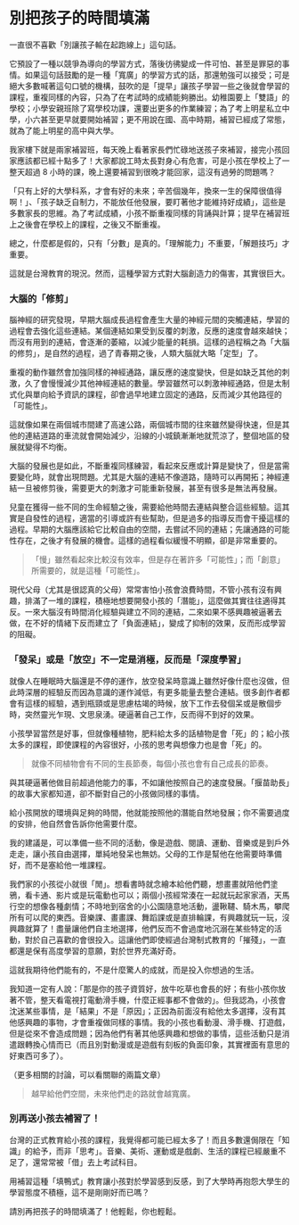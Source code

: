# 別把孩子的時間填滿

一直很不喜歡「別讓孩子輸在起跑線上」這句話。

它預設了一種以競爭為導向的學習方式，落後彷彿變成一件可怕、甚至是罪惡的事情。如果這句話鼓勵的是一種「寬廣」的學習方式的話，那還勉強可以接受；可是絕大多數喊著這句口號的機構，鼓吹的是「提早」讓孩子學習一些之後就會學習的課程，重複同樣的內容，只為了在考試時的成績能夠勝出。幼稚園要上「雙語」的學校；小學安親班除了寫學校功課，還要出更多的作業練習；為了考上明星私立中學，小六甚至更早就要開始補習；更不用說在國、高中時期，補習已經成了常態，就為了能上明星的高中與大學。

我家樓下就是兩家補習班，每天晚上看著家長們忙碌地送孩子來補習，接完小孩回家應該都已經十點多了！大家都說工時太長對身心有危害，可是小孩在學校上了一整天超過 8 小時的課，晚上還要補習到很晚才能回家，這沒有過勞的問題嗎？

「只有上好的大學科系，才會有好的未來；辛苦個幾年，換來一生的保障很值得啊！」、「孩子缺乏自制力，不能放任他發展，要盯著他才能維持好成績」，這些是多數家長的思維。為了考試成績，小孩不斷重複同樣的背誦與計算；提早在補習班上之後會在學校上的課程，之後又不斷重複。

總之，什麼都是假的，只有「分數」是真的。「理解能力」不重要，「解題技巧」才重要。

這就是台灣教育的現況。然而，這種學習方式對大腦創造力的傷害，其實很巨大。

### 大腦的「修剪」

腦神經的研究發現，早期大腦成長過程會產生大量的神經元間的突觸連結，學習的過程會去強化這些連結。某個連結如果受到反覆的刺激，反應的速度會越來越快；而沒有用到的連結，會逐漸的萎縮，以減少能量的耗損。這樣的過程稱之為「大腦的修剪」，是自然的過程，過了青春期之後，人類大腦就大略「定型」了。

重複的動作雖然會加強同樣的神經通路，讓反應的速度變快，但是如缺乏其他的刺激，久了會慢慢減少其他神經連結的數量。學習雖然可以刺激神經通路，但是太制式化與單向給予資訊的課程，卻會過早地建立固定的通路，反而減少其他路徑的「可能性」。

這就像如果在兩個城市間建了高速公路，兩個城市間的往來雖然變得快速，但是其他的連結道路的車流就會開始減少，沿線的小城鎮漸漸地就荒涼了，整個地區的發展就變得不均衡。

大腦的發展也是如此，不斷重複同樣練習，看起來反應或計算是變快了，但是當需要變化時，就會出現問題。尤其是大腦的連結不像道路，隨時可以再開拓；神經連結一旦被修剪後，需要更大的刺激才可能重新發展，甚至有很多是無法再發展。

兒童在獲得一些不同的生命經驗之後，需要給他時間去連結與整合這些經驗。這其實是自發性的過程，適當的引導或許有些幫助，但是過多的指導反而會干擾這樣的過程。早期的大腦應該給它比較自由的空間，去嘗試不同的連結；先讓通路的可能性存在，之後才有發展的機會。這樣的過程看似緩慢不明顯，卻是非常重要的。

> 「慢」雖然看起來比較沒有效率，但是存在著許多「可能性」；而「創意」所需要的，就是這種「可能性」。

現代父母（尤其是很認真的父母）常常害怕小孩會浪費時間，不管小孩有沒有興趣，排滿了一堆的課程，積極地想要開發小孩的「潛能」，這麼做其實往往適得其反。一來大腦沒有時間消化經驗與建立不同的連結，二來如果不感興趣被逼著去做，在不好的情緒下反而建立了「負面連結」，變成了抑制的效果，反而形成學習的阻礙。

### 「發呆」或是「放空」不一定是消極，反而是「深度學習」

就像人在睡眠時大腦還是不停的運作，放空發呆時意識上雖然好像什麼也沒做，但此時深層的經驗反而因為意識的運作減低，有更多能量去整合連結。很多創作者都會有這樣的經驗，遇到瓶頸或是思慮枯竭的時候，放下工作去發個呆或是散個步時，突然靈光乍現、文思泉湧。硬逼著自己工作，反而得不到好的效果。

小孩學習當然是好事，但就像種植物，肥料給太多的話植物是會「死」的；給小孩太多的課程，即使課程的內容很好，小孩的思考與想像力也是會「死」的。

> 就像不同植物會有不同的生長節奏，每個小孩也會有自己成長的節奏。

與其硬逼著他做目前超過他能力的事，不如讓他按照自己的速度發展。「揠苗助長」的故事大家都知道，卻不斷對自己的小孩做同樣的事情。

給小孩開放的環境與足夠的時間，他就能按照他的潛能自然地發展；你不需要過度的安排，他自然會告訴你他需要什麼。

我的建議是，可以準備一些不同的活動，像是遊戲、閱讀、運動、音樂或是到戶外走走，讓小孩自由選擇，單純地發呆也無妨。父母的工作是幫他在他需要時準備好，而不是塞給他一堆課程。

我們家的小孩從小就很「閒」。想看書時就念繪本給他們聽，想畫畫就陪他們塗鴉，看卡通、影片或是玩電動也可以；兩個小孩經常湊在一起就玩起家家酒，天馬行空的想像各種劇情；不時地到宿舍的小公園隨意地活動，盪鞦韆、騎木馬，攀爬所有可以爬的東西。音樂課、畫畫課、舞蹈課或是直排輪課，有興趣就玩一玩，沒興趣就算了！盡量讓他們自主地選擇，他們反而不會過度地沉溺在某些特定的活動，對於自己喜歡的會很投入。這讓他們即使經過台灣制式教育的「摧殘」，一直都還是保有高度學習的意願，對於世界充滿好奇。

這就我期待他們能有的，不是什麼驚人的成就，而是投入你想過的生活。

我知道一定有人說：「那是你的孩子資質好，放牛吃草也會長的好；有些小孩你放著不管，整天看電視打電動滑手機，什麼正經事都不會做的」。但我認為，小孩會沈迷某些事情，是「結果」不是「原因」；正因為前面沒有給他太多選擇，沒有其他感興趣的事物，才會重複做同樣的事情。我的小孩也看動漫、滑手機、打遊戲，但是從來不會造成問題；因為他們有著其他感興趣和想做的事情，這些活動只是消遣跟轉換心情而已（而且別對動漫或是遊戲有刻板的負面印象，其實裡面有意思的好東西可多了）。

（更多相關的討論，可以看關聯的兩篇文章）

> 越早給他們空間，未來他們走的路就會越寬廣。

### 別再送小孩去補習了！

台灣的正式教育給小孩的課程，我覺得都可能已經太多了！而且多數還侷限在「知識」的給予，而非「思考」。音樂、美術、運動或是戲劇、生活的課程已經嚴重不足了，還常常被「借」去上考試科目。

用補習這種「填鴨式」教育讓小孩對於學習感到反感，到了大學時再抱怨大學生的學習態度不積極，這不是剛剛好而已嗎？

請別再把孩子的時間填滿了！他輕鬆，你也輕鬆。

